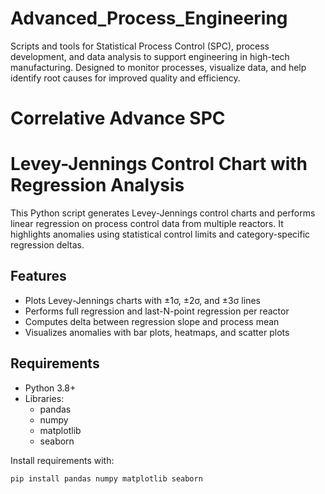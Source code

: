 # Advanced_Process_Engineering
Scripts and tools for Statistical Process Control (SPC), process development, and data analysis to support engineering in high-tech manufacturing. Designed to monitor processes, visualize data, and help identify root causes for improved quality and efficiency.


# Correlative Advance SPC
# Levey-Jennings Control Chart with Regression Analysis

This Python script generates Levey-Jennings control charts and performs linear regression on process control data from multiple reactors. It highlights anomalies using statistical control limits and category-specific regression deltas.

## Features

- Plots Levey-Jennings charts with ±1σ, ±2σ, and ±3σ lines
- Performs full regression and last-N-point regression per reactor
- Computes delta between regression slope and process mean
- Visualizes anomalies with bar plots, heatmaps, and scatter plots

## Requirements

- Python 3.8+
- Libraries:
  - pandas
  - numpy
  - matplotlib
  - seaborn

Install requirements with:

```bash
pip install pandas numpy matplotlib seaborn
